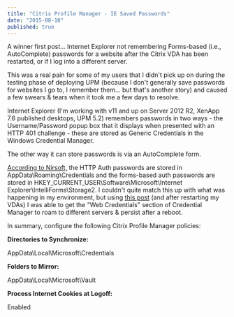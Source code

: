 ```yaml
---
title: "Citrix Profile Manager - IE Saved Passwords"
date: "2015-08-10"
published: true
---
```


A winner first post... Internet Explorer not remembering Forms-based (i.e., AutoComplete) passwords for a website after the Citrix VDA has been restarted, or if I log into a different server.

This was a real pain for some of my users that I didn't pick up on during the testing phase of deploying UPM (because I don't generally save passwords for websites I go to, I remember them... but that's another story) and caused a few swears & tears when it took me a few days to resolve.

Internet Explorer (I'm working with v11 and up on Server 2012 R2, XenApp 7.6 published desktops, UPM 5.2) remembers passwords in two ways - the Username/Password popup box that it displays when presented with an HTTP 401 challenge - these are stored as Generic Credentials in the Windows Credential Manager.

The other way it can store passwords is via an AutoComplete form.

[According to Nirsoft,](http://www.nirsoft.net/utils/internet_explorer_password.html) the HTTP Auth passwords are stored in AppData\\Roaming\\Credentials and the forms-based auth passwords are stored in HKEY\_CURRENT\_USER\\Software\\Microsoft\\Internet Explorer\\IntelliForms\\Storage2. I couldn't quite match this up with what was happening in my environment, but using [this post](http://discussions.citrix.com/topic/361602-ie11-on-2012r2-vda-user-registry-hive-not-saved/?p=1875198) (and after restarting my VDAs) I was able to get the "Web Credentials" section of Credential Manager to roam to different servers & persist after a reboot.

In summary, configure the following Citrix Profile Manager policies:

**Directories to Synchronize:**

AppData\\Local\\Microsoft\\Credentials

**Folders to Mirror:**

AppData\\Local\\Microsoft\\Vault

**Process Internet Cookies at Logoff:**

Enabled
